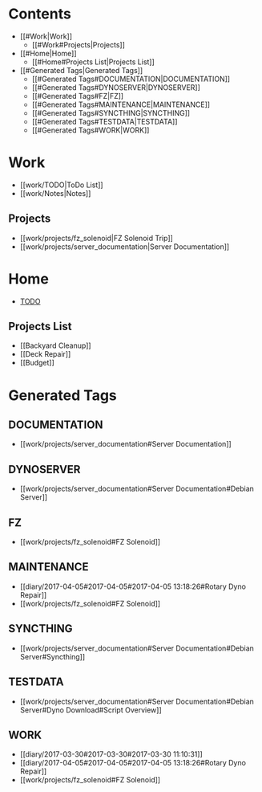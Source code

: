 # Contents
  - [[#Work|Work]]
    - [[#Work#Projects|Projects]]
  - [[#Home|Home]]
    - [[#Home#Projects List|Projects List]]
  - [[#Generated Tags|Generated Tags]]
    - [[#Generated Tags#DOCUMENTATION|DOCUMENTATION]]
    - [[#Generated Tags#DYNOSERVER|DYNOSERVER]]
    - [[#Generated Tags#FZ|FZ]]
    - [[#Generated Tags#MAINTENANCE|MAINTENANCE]]
    - [[#Generated Tags#SYNCTHING|SYNCTHING]]
    - [[#Generated Tags#TESTDATA|TESTDATA]]
    - [[#Generated Tags#WORK|WORK]]

# Work
  - [[work/TODO|ToDo List]]
  - [[work/Notes|Notes]]

## Projects
  - [[work/projects/fz_solenoid|FZ Solenoid Trip]]
  - [[work/projects/server_documentation|Server Documentation]]

# Home
  - [TODO](TODO)

## Projects List
  - [[Backyard Cleanup]]
  - [[Deck Repair]]
  - [[Budget]]  

# Generated Tags

## DOCUMENTATION

  - [[work/projects/server_documentation#Server Documentation]]

## DYNOSERVER

  - [[work/projects/server_documentation#Server Documentation#Debian Server]]

## FZ

  - [[work/projects/fz_solenoid#FZ Solenoid]]

## MAINTENANCE

  - [[diary/2017-04-05#2017-04-05#2017-04-05 13:18:26#Rotary Dyno Repair]]
  - [[work/projects/fz_solenoid#FZ Solenoid]]

## SYNCTHING

  - [[work/projects/server_documentation#Server Documentation#Debian Server#Syncthing]]

## TESTDATA

  - [[work/projects/server_documentation#Server Documentation#Debian Server#Dyno Download#Script Overview]]

## WORK

  - [[diary/2017-03-30#2017-03-30#2017-03-30 11:10:31]]
  - [[diary/2017-04-05#2017-04-05#2017-04-05 13:18:26#Rotary Dyno Repair]]
  - [[work/projects/fz_solenoid#FZ Solenoid]]

